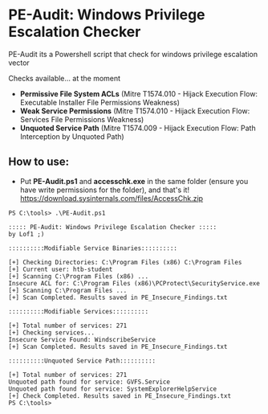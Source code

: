 # PE-Audit: Windows Privilege Escalation Checker
PE-Audit its a Powershell script that check for windows privilege escalation vector

Checks available... at the moment
- **Permissive File System ACLs** (Mitre T1574.010 - Hijack Execution Flow: Executable Installer File Permissions Weakness)
- **Weak Service Permissions** (Mitre T1574.010 - Hijack Execution Flow: Services File Permissions Weakness)
- **Unquoted Service Path** (Mitre T1574.009 - Hijack Execution Flow: Path Interception by Unquoted Path)

## How to use:
- Put **PE-Audit.ps1** and **accesschk.exe** in the same folder (ensure you have write permissions for the folder), and that's it!
https://download.sysinternals.com/files/AccessChk.zip

```
PS C:\tools> .\PE-Audit.ps1

::::: PE-Audit: Windows Privilege Escalation Checker :::::
by Lof1 ;)

::::::::::Modifiable Service Binaries::::::::::

[+] Checking Directories: C:\Program Files (x86) C:\Program Files
[+] Current user: htb-student
[+] Scanning C:\Program Files (x86) ...
Insecure ACL for: C:\Program Files (x86)\PCProtect\SecurityService.exe
[+] Scanning C:\Program Files ...
[+] Scan Completed. Results saved in PE_Insecure_Findings.txt

::::::::::Modifiable Services::::::::::

[+] Total number of services: 271
[+] Checking services...
Insecure Service Found: WindscribeService
[+] Scan Completed. Results saved in PE_Insecure_Findings.txt

::::::::::Unquoted Service Path::::::::::

[+] Total number of services: 271
Unquoted path found for service: GVFS.Service
Unquoted path found for service: SystemExplorerHelpService
[+] Check Completed. Results saved in PE_Insecure_Findings.txt
PS C:\tools> 

```

